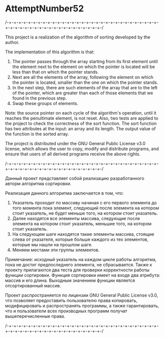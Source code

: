 # AttemptNumber52

/-+-+-+-+-+-+-+-+-+-+-+-+-+-+-+-+-+-+-+-+-+-+-+-+-+-+-+-+-+-+-+-+-+-+-+-+-+-+-+-+-+-+-+-+-+-+-+-+-+-+-+-/
  
  This project is a realization of the algorithm of sorting developed by the author. 
  
  The implementation of this algorithm is that: 
  1. The pointer passes through the array starting from its first element until the element next to the element on which the pointer is located will be less than that on which the pointer stands. 
  2. Next are all the elements of the array, following the element on which the pointer is located, smaller than the one on which the pointer stands. 
  3. In the next step, there are such elements of the array that are to the left of the pointer, which are greater than each of those elements that we found in the previous step. 
  4. Swap these groups of elements. 
  
  Note: the source pointer on each cycle of the algorithm's operation, until it reaches the penultimate element, is not reset.
  Also, two tests are applied to the project to check the correctness of the sort function. 
  The sort function has two attributes at the input: an array and its length.
  The output value of the function is the sorted array.
  
  The project is distributed under the GNU General Public License v3.0 license, which allows the user to copy, modify and distribute programs, and ensure that users of all derived programs receive the above rights.
  
/-+-+-+-+-+-+-+-+-+-+-+-+-+-+-+-+-+-+-+-+-+-+-+-+-+-+-+-+-+-+-+-+-+-+-+-+-+-+-+-+-+-+-+-+-+-+-+-+-+-+-+-/

  Данный проект представляет собой реализацию разработанного авторм алгоритма сортировки. 
  
  Реализация данного алгоритма заключается в том, что: 
  1. Указатель проходит по массиву начиная с его первого элемента до того момента пока элемент, следующий после элемента на котором стоит указатель, не будет меньше того, на котором стоит указатель. 
  2. Далее находятся все элементы массива, следующие после элемента на котором стоит указатель, меньшие того, на котором стоит указатель. 
  3. На следующем шаге находятся такие элементы массива, стоящие слева от указателя, которые больше каждого из тех элементов, которые мы нашли на прошлом шаге. 
  4. Меняем местами эти группы элементов. 
  
  Примечание: исходный указатель на каждом цикле работы алгоритма, пока не достиг предпоследнего элемента, не сбрасывается.
  Также к проекту прилагаются два теста для проверки корректности работы функции сортировки. 
  Функция сортировки имеет на входе два атрибута: массив и его длина.
  Выходным значением функции является отсортированный массив.

  Проект распространяется по лицензии GNU General Public License v3.0, что позволяет предоставить пользователю права копировать, модифицировать и распространять программы, а также гарантировать, что и пользователи всех производных программ получат вышеперечисленные права. 

/-+-+-+-+-+-+-+-+-+-+-+-+-+-+-+-+-+-+-+-+-+-+-+-+-+-+-+-+-+-+-+-+-+-+-+-+-+-+-+-+-+-+-+-+-+-+-+-+-+-+-+-/
